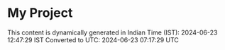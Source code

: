 # My Project

This content is dynamically generated in Indian Time (IST): 2024-06-23 12:47:29 IST
Converted to UTC: 2024-06-23 07:17:29 UTC
